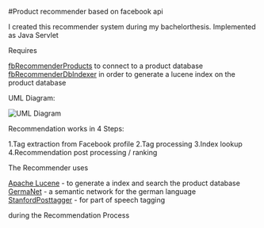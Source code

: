 #Product recommender based on facebook api

I created this recommender system during my bachelorthesis. Implemented as Java Servlet

Requires

[fbRecommenderProducts](https://github.com/dburgmann/fbRecommenderProducts) to connect to a product database
[fbRecommenderDbIndexer](https://github.com/dburgmann/fbRecommenderDbIndexer) in order to generate a lucene index on the product database

UML Diagram:

![UML Diagram](https://github.com/dburgmann/fbRecommender/blob/master/UML.png)

Recommendation works in 4 Steps:

1.Tag extraction from Facebook profile
2.Tag processing
3.Index lookup
4.Recommendation post processing / ranking

The Recommender uses

[Apache Lucene](http://lucene.apache.org/core/) - to generate a index and search the product database
[GermaNet](http://www.sfs.uni-tuebingen.de/GermaNet/) - a semantic network for the german language
[StanfordPosttagger](http://nlp.stanford.edu/software/tagger.shtml) - for part of speech tagging

during the Recommendation Process
